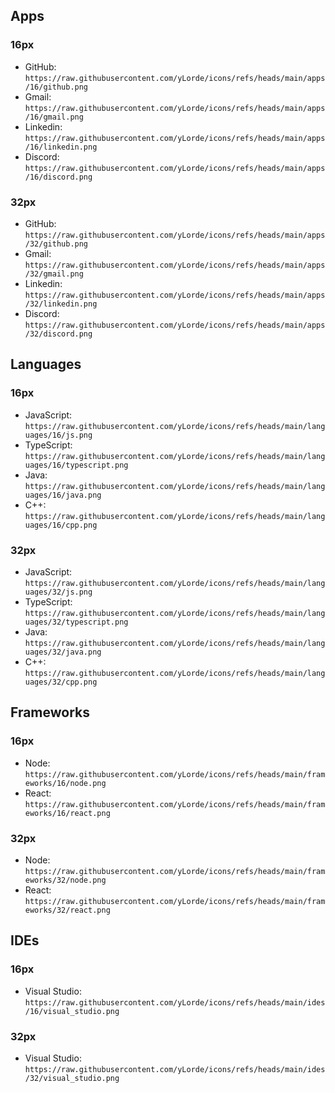 ## Apps

### 16px
- GitHub: `https://raw.githubusercontent.com/yLorde/icons/refs/heads/main/apps/16/github.png`
- Gmail: `https://raw.githubusercontent.com/yLorde/icons/refs/heads/main/apps/16/gmail.png`
- Linkedin: `https://raw.githubusercontent.com/yLorde/icons/refs/heads/main/apps/16/linkedin.png`
- Discord: `https://raw.githubusercontent.com/yLorde/icons/refs/heads/main/apps/16/discord.png`

### 32px
- GitHub: `https://raw.githubusercontent.com/yLorde/icons/refs/heads/main/apps/32/github.png`
- Gmail: `https://raw.githubusercontent.com/yLorde/icons/refs/heads/main/apps/32/gmail.png`
- Linkedin: `https://raw.githubusercontent.com/yLorde/icons/refs/heads/main/apps/32/linkedin.png`
- Discord: `https://raw.githubusercontent.com/yLorde/icons/refs/heads/main/apps/32/discord.png`

## Languages

### 16px
- JavaScript: `https://raw.githubusercontent.com/yLorde/icons/refs/heads/main/languages/16/js.png`
- TypeScript: `https://raw.githubusercontent.com/yLorde/icons/refs/heads/main/languages/16/typescript.png`
- Java: `https://raw.githubusercontent.com/yLorde/icons/refs/heads/main/languages/16/java.png`
- C++: `https://raw.githubusercontent.com/yLorde/icons/refs/heads/main/languages/16/cpp.png`

### 32px
- JavaScript: `https://raw.githubusercontent.com/yLorde/icons/refs/heads/main/languages/32/js.png`
- TypeScript: `https://raw.githubusercontent.com/yLorde/icons/refs/heads/main/languages/32/typescript.png`
- Java: `https://raw.githubusercontent.com/yLorde/icons/refs/heads/main/languages/32/java.png`
- C++: `https://raw.githubusercontent.com/yLorde/icons/refs/heads/main/languages/32/cpp.png`

## Frameworks

### 16px
- Node: `https://raw.githubusercontent.com/yLorde/icons/refs/heads/main/frameworks/16/node.png`
- React: `https://raw.githubusercontent.com/yLorde/icons/refs/heads/main/frameworks/16/react.png`

### 32px
- Node: `https://raw.githubusercontent.com/yLorde/icons/refs/heads/main/frameworks/32/node.png`
- React: `https://raw.githubusercontent.com/yLorde/icons/refs/heads/main/frameworks/32/react.png`

## IDEs

### 16px
- Visual Studio: `https://raw.githubusercontent.com/yLorde/icons/refs/heads/main/ides/16/visual_studio.png`

### 32px
- Visual Studio: `https://raw.githubusercontent.com/yLorde/icons/refs/heads/main/ides/32/visual_studio.png`